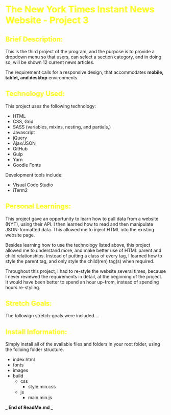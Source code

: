 <H1 style='color:yellow'>The New York Times Instant News Website - Project 3</H1>

<H2 style='color:yellow'>Brief Description:</H2>

This is the third project of the program, and the purpose is to provide a dropdown menu so that users,
can select a section category, and in doing so, will be shown 12 current news articles.

The requirement calls for a responsive design, that accommodates **mobile, tablet, and desktop** environments.

<H2 style='color:yellow'>Technology Used:</H2>

This project uses the following technology:

- HTML
- CSS, Grid
- SASS (variables, mixins, nesting, and partials,)
- Javascript
- jQuery
- Ajax/JSON
- GitHub
- Gulp
- Yarn
- Goodle Fonts

Development tools include:

- Visual Code Studio
- iTerm2

<H2 style='color:yellow'>Personal Learnings:</H2>

This project gave an opportunity to learn how to pull data from a website (NYT), using their API. I then learned
how to read and then manipulate JSON-formatted data. This allowed me to inject HTML into the existing website page.

Besides learning how to use the technology listed above, this project allowed me to understand more, and make better use of HTML parent and child relationships. Instead of putting a class of every tag, I learned how to
style the parent tag, and only style the child(ren) tag(s) when required.

Throughout this project, I had to re-style the website several times, because I never reviewed the requirements in detail, at the beginning of the project. It would have been better to spend an hour up-from, instead of spending hours re-styling.

<H2 style='color:yellow'>Stretch Goals:</H2>

The followign stretch-goals were included....

<H2 style='color:yellow'>Install Information:</H2>

Simply install all of the available files and folders in your root folder, using the folloing folder structure.

- index.html
- fonts
- images
- build
  - css
    - style.min.css
  - js
    - main.min.js

**_ End of ReadMe.md _**
